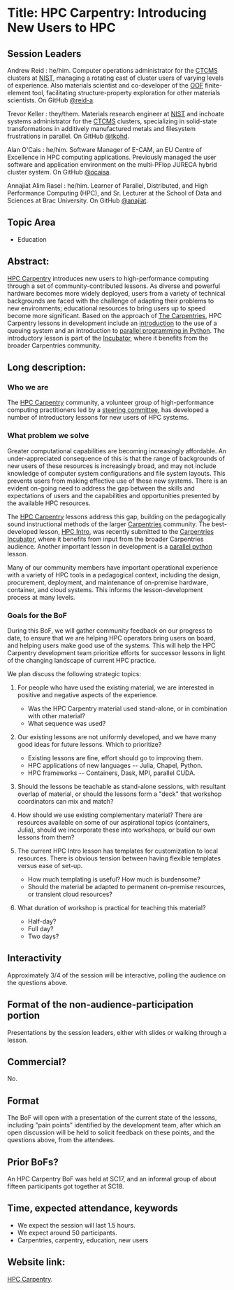 # Title: HPC Carpentry: Introducing New Users to HPC

## Session Leaders

Andrew Reid
: he/him. Computer operations administrator for the [CTCMS][ctcms]
  clusters at [NIST][nist], managing a rotating cast of cluster
  users of varying levels of experience. Also materials scientist
  and co-developer of the [OOF][oof] finite-element tool,
  facilitating structure-property exploration for other materials
  scientists. On GitHub [@reid-a][reid-a].

Trevor Keller
: they/them. Materials research engineer at [NIST][nist] and inchoate
  systems administrator for the [CTCMS][ctcms] clusters, specializing in
  solid-state transformations in additively manufactured metals and
  filesystem frustrations in parallel. On GitHub [@tkphd][tkphd].

Alan O'Cais
: he/him. Software Manager of E-CAM, an EU Centre of Excellence in
  HPC computing applications. Previously managed the user software and
  application environment on the multi-PFlop JURECA hybrid cluster
  system. On GitHub [@ocaisa][ocaisa].

Annajiat Alim Rasel
: he/him. Learner of Parallel, Distributed, and High Performance
  Computing (HPC), and  Sr. Lecturer at the School of Data and Sciences
  at Brac University. On GitHub [@anajiat][annajiat].

## Topic Area

- Education

## Abstract:

[HPC Carpentry][1] introduces new users to high-performance computing
through a set of community-contributed lessons. As diverse and powerful
hardware becomes more widely deployed, users from a variety of technical
backgrounds are faced with the challenge of adapting their problems
to new environments; educational resources to bring users up to speed
become more significant. Based on the approach of [The Carpentries][2],
HPC Carpentry lessons in development include an [introduction][3] to the
use of a queuing system and an introduction to [parallel programming
in Python][4]. The introductory lesson is part of the [Incubator][7],
where it benefits from the broader Carpentries community.

## Long description:

### Who we are

The [HPC Carpentry][1] community, a volunteer group of high-performance
computing practitioners led by a [steering committee][6], has developed
a number of introductory lessons for new users of HPC systems.

### What problem we solve

Greater computational capabilities are becoming increasingly
affordable. An under-appreciated consequence of this is that the range
of backgrounds of new users of these resources is increasingly broad,
and may not include knowledge of computer system configurations and
file system layouts. This prevents users from making effective use of
these new systems. There is an evident on-going need to address the
gap between the skills and expectations of users and the capabilities
and opportunities presented by the available HPC resources.

The [HPC Carpentry][1] lessons address this gap, building on the
pedagogically sound instructional methods of the larger [Carpentries][2]
community. The best-developed lesson, [HPC Intro][3], was recently
submitted to the [Carpentries Incubator][7], where it benefits from
input from the broader Carpentries audience. Another important lesson
in development is a [parallel python][4] lesson.

Many of our community members have important operational experience with
a variety of HPC tools in a pedagogical context, including the design,
procurement, deployment, and maintenance of on-premise hardware,
container, and cloud systems. This informs the lesson-development
process at many levels.

### Goals for the BoF

During this BoF, we will gather community feedback on our progress to
date, to ensure that we are helping HPC operators bring users on board,
and helping users make good use of the systems. This will help the HPC
Carpentry development team prioritize efforts for successor lessons in
light of the changing landscape of current HPC practice.

We plan discuss the following strategic topics:

1. For people who have used the existing material, we are interested in
   positive and negative aspects of the experience.

    - Was the HPC Carpentry material used stand-alone, or in combination
      with other material?
    - What sequence was used?

2. Our existing lessons are not uniformly developed, and we have many
   good ideas for future lessons. Which to prioritize?

    - Existing lessons are fine, effort should go to improving them.
    - HPC applications of new languages -- Julia, Chapel, Python.
    - HPC frameworks -- Containers, Dask, MPI, parallel CUDA.

3. Should the lessons be teachable as stand-alone sessions, with
   resultant overlap of material, or should the lessons form a "deck"
   that workshop coordinators can mix and match?

4. How should we use existing complementary material? There are
   resources available on some of our aspirational topics (containers,
   Julia), should we incorporate these into workshops, or build our own
   lessons from them?

5. The current HPC Intro lesson has templates for customization to local
   resources. There is obvious tension between having flexible templates
   versus ease of set-up.

    - How much templating is useful? How much is burdensome?
    - Should the material be adapted to permanent on-premise resources,
      or transient cloud resources?

6. What duration of workshop is practical for teaching this material?

    - Half-day?
    - Full day?
    - Two days?

## Interactivity

Approximately 3/4 of the session will be interactive, polling the
audience on the questions above.

## Format of the non-audience-participation portion

Presentations by the session leaders, either with slides or walking
through a lesson.

## Commercial?

No.

## Format

The BoF will open with a presentation of the current state of the
lessons, including "pain points" identified by the development team,
after which an open discussion will be held to solicit feedback on these
points, and the questions above, from the attendees.

## Prior BoFs?

An HPC Carpentry BoF was held at SC17, and an informal group of about
fifteen participants got together at SC18.

## Time, expected attendance, keywords

- We expect the session will last 1.5 hours.
- We expect around 50 participants.
- Carpentries, carpentry, education, new users

## Website link:

[HPC Carpentry][1].

<!-- References follow on -->

[1]: https://hpc-carpentry.org
[2]: https://carpentries.org
[3]: https://github.com/carpentries-incubator/hpc-intro
[4]: https://github.com/hpc-carpentry/hpc-parallel-novice
[5]: https://github.com/hpc-carpentry/hpc-chapel
[6]: http://www.hpc-carpentry.org/contact/
[7]: https://github.com/carpentries-incubator

[nist]: https://www.nist.gov
[ctcms]: https://www.ctcms.nist.gov
[oof]: https://www.ctcms.nist.gov/oof/

[annajiat]: https://github.com/annajiat
[ocaisa]:   https://github.com/ocaisa
[reid-a]:   https://github.com/reid-a
[tkphd]:    https://github.com/tkphd
